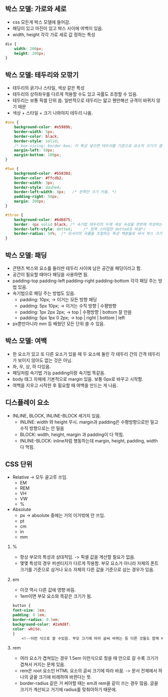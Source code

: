 ## 박스 모델: 가로와 세로

- css 모든게 박스 모델에 들어감.
- 패딩이 있고 마진이 있고 박스 사이에 여백이 있음.
- width, height 각각 가로 세로 값 정하는 특성

```css
div {
    width: 200px;
    height: 200px;
}
```

## 박스 모델: 테두리와 모깎기

- 테두리의 굵기나 스타일, 색상 같은 특성
- 테두리의 상하좌우를 다르게 적용할 수도 있고 곡률도 조정할 수 있음.
- 테두리는 보통 픽셀 단위 씀. 일반적으로 테두리는 얇고 웬만해선 규격이 바뀌지 않기 때문
- 색상 + 스타일 + 크기 나와야지 테두리 나옴.

```css
#one {
    background-color: #e5989b;
    border-width: 5px;
    border-color: black;
    border-style: solid;
    /* box-sizing: border-box; 이 특성 넣으면 테두리를 기준으로 요소의 크기가 결정됨. */
    margin-left: 50px;
    margin-bottom: 100px;
}

#two {
    background-color: #b5838d;
    border-color: #ffcdb2;
    border-width: 3px;
    border-style: dashed;
    border-left-width: 8px;   /* 왼쪽만 크기 키움. */
    padding-right: 50px;
    margin: 200px;
}

#three {
    background-color: #6d6875;
    border: 4px solid black; /* 속기법 테두리의 두깨 색상 속성을 한번에 작성하는 특성*/
    border-left-style: dotted;     /* 왼쪽 스타일만 dotted로 바꿈*/
    border-radius: 50%;  /* 모서리의 곡률을 조절하는 특성 백분율로 써서 박스 크기의 상대적 비율을 조정할 수도 있고 px줄 수도 잇음. 50% 넣으면 거의 원형 */
}
```

## 박스 모델: 패딩

- 콘텐츠 박스와 요소를 둘러싼 테두리 사이에 남은 공간을 패딩이라고 함.
- 공간이 필요할 때마다 패딩을 사용하면 됨.
- padding-top padding-left padding-right padding-bottom 각각 패딩 주는 방법 있음.
- 속기법으로 패딩 주는 방법도 있음.
	- padding: 10px; -> 이거는 모든 방향 패딩
	- padding: 5px 10px; -> 이거는 수직 방향 | 수평방향
	- padding: 1px 2px 2px; -> top | 수평방향 | bottom  잘 안씀
	- padding: 5px 1px 0 2px; -> top | right | bottom | left
- px뿐만아니라 mm 등 배웠던 모든 단위 쓸 수 있음.

## 박스 모델: 여백

- 한 요소가 있고 또 다른 요소가 있을 때 두 요소에 둘린 각 테두리 간의 간격 테두리가 보이지 않아도 없는 것은 아님.
- 좌, 우, 상, 하 다있음.
- 패딩처럼 속기법 가능 padding이랑 속기법 똑같음.
- body 태그 자체에 기본적으로 margin 있음. 보통 0px로 바꾸고 시작함.
- 여백을 지우고 시작한 후 필요할 때 여백을 만드는 게 나음.

## 디스플레이 요소

- INLINE, BLOCK, INLINE-BLOCK 세가지 있음.
	- INLINE: width 와 height 무시. margin과 padding은 수평방향으로만 밀고 수직 방향으로는 안 밀음
	- BLOCK: width, height, margin 과 padding이 다 먹힘.
	- INLINE-BLOCK: inline처럼 행동하는데 margin, height, padding, width 다 먹힘.

## CSS 단위

- Relative -> 모두 골고루 쓰임.
	- EM
	- REM
	- VH
	- VW
	- %
- Absolute
	- px  -> absolute 중에는 거의 이거밖에 안 쓰임.
	- pt
	- cm
	- in
	- mm

1. %
	- 항상 부모의 특성과 상대적임. -> 픽셀 값을 계산할 필요가 없음.
	- 몇몇 특성의 경우 퍼센티지가 다르게 작용함. 부모 요소가 아니라 자체의 폰트 크기를 기준으로 삼거나 요소 자체의 다른 값을 기준으로 삼는 경우가 있음.

2. em
	- 이것 역시 다른 값에 영향 바듬.
	- 1em이면 부모 요소와 똑같은 크기가 됨.
	```css
	button {
    font-size: 1em;
    padding: 0 1em;
    border-radius: 0.5em;
    background-color: #2a9d8f;
    color: white;
	}
		<!--이런 식으로 쓸 수있음. 부모 크기에 따라 글씨 바뀌는 등 다른 것들도 함께 바뀜-->
	```

3. rem
	- 여러 요소가 겹쳐있는 경우 1.5em 이런식으로 줬을 때 안으로 갈 수록 크기가 겹쳐서 커지는 문제 있음.
	- rem은 root 요소인 HTML 요소의 글씨 크기에 따라 바꿈. -> 문서 전체에서 하나의 글꼴 크기에 비례하여 바뀐다는 뜻.
	- border-radius 같은 거 써야할 때는 em과 rem을 같이 쓰는 경우 많음. 글꼴 크기가 계산되고 거기에 radius를 맞춰야하기 때문에.
